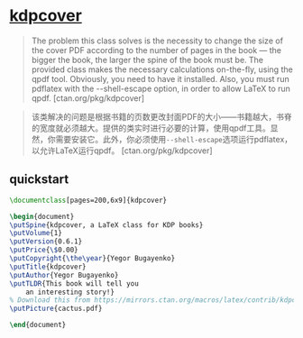 # [kdpcover](https://www.ctan.org/pkg/kdpcover)

> The problem this class solves is the necessity to change the size of the cover PDF according to the number of pages in the book — the bigger the book, the larger the spine of the book must be. The provided class makes the necessary calculations on-the-fly, using the qpdf tool. Obviously, you need to have it installed. Also, you must run pdflatex with the --shell-escape option, in order to allow LaTeX to run qpdf. [ctan.org/pkg/kdpcover]

> 该类解决的问题是根据书籍的页数更改封面PDF的大小——书籍越大，书脊的宽度就必须越大。提供的类实时进行必要的计算，使用qpdf工具。显然，你需要安装它。此外，你必须使用`--shell-escape`选项运行pdflatex，以允许LaTeX运行qpdf。 [ctan.org/pkg/kdpcover]

## quickstart

```tex
\documentclass[pages=200,6x9]{kdpcover}

\begin{document}
\putSpine{kdpcover, a LaTeX class for KDP books}
\putVolume{1}
\putVersion{0.6.1}
\putPrice{\$0.00}
\putCopyright{\the\year}{Yegor Bugayenko}
\putTitle{kdpcover}
\putAuthor{Yegor Bugayenko}
\putTLDR{This book will tell you
	an interesting story!}
% Download this from https://mirrors.ctan.org/macros/latex/contrib/kdpcover/cactus.pdf
\putPicture{cactus.pdf}

\end{document}
```
